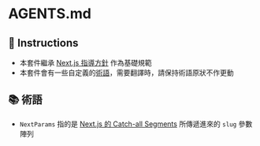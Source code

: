 # AGENTS.md

## 🫡 Instructions

- 本套件繼承 [Next.js 指導方針](../../.github/instructions/nextjs.instructions.md) 作為基礎規範
- 本套件會有一些自定義的[術語](#-術語)，需要翻譯時，請保持術語原狀不作更動

## 📚 術語

- `NextParams` 指的是 [Next.js 的 Catch-all Segments](https://nextjs.org/docs/app/api-reference/file-conventions/dynamic-routes#catch-all-segments) 所傳遞進來的 `slug` 參數陣列
